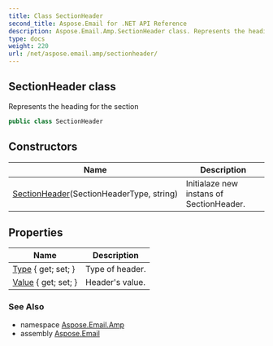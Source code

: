 ```yaml
---
title: Class SectionHeader
second_title: Aspose.Email for .NET API Reference
description: Aspose.Email.Amp.SectionHeader class. Represents the heading for the section
type: docs
weight: 220
url: /net/aspose.email.amp/sectionheader/
---
```

## SectionHeader class

Represents the heading for the section

```csharp
public class SectionHeader
```

## Constructors

| Name | Description |
| --- | --- |
| [SectionHeader](sectionheader/)(SectionHeaderType, string) | Initialaze new instans of SectionHeader. |

## Properties

| Name | Description |
| --- | --- |
| [Type](../../aspose.email.amp/sectionheader/type/) { get; set; } | Type of header. |
| [Value](../../aspose.email.amp/sectionheader/value/) { get; set; } | Header's value. |

### See Also

* namespace [Aspose.Email.Amp](../../aspose.email.amp/)
* assembly [Aspose.Email](../../)


